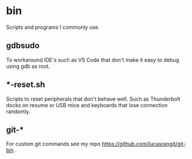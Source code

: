 bin
===

Scripts and programs I commonly use.

## gdbsudo

To workaround IDE's such as VS Code that don't make it easy to debug using gdb as root.

## *-reset.sh

Scripts to reset peripherals that don't behave well. Such as Thunderbolt docks on resume or USB mice and keyboards that lose connection randomly.

## git-*

For custom git commands see my repo https://github.com/lucasrangit/git-bin .

